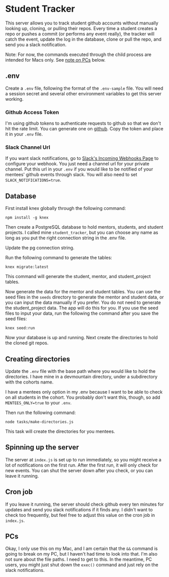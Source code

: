 # Student Tracker

This server allows you to track student github accounts without manually looking up, cloning, or pulling their repos. Every time a student creates a repo or pushes a commit (or performs any event really), the tracker will catch the event, update the log in the database, clone or pull the repo, and send you a slack notification. 

Note: For now, the commands executed through the child process are intended for Macs only. See [note on PCs](#user-content-pcs) below.

## .env
Create a `.env` file, following the format of the `.env-sample` file. You will need a session secret and several other environment variables to get this server working. 

### Github Access Token
I'm using github tokens to authenticate requests to github so that we don't hit the rate limit. You can generate one on [github](https://github.com/settings/tokens). Copy the token and place it in your `.env` file.

### Slack Channel Url
If you want slack notifications, go to [Slack's Incoming Webhooks Page](https://api.slack.com/incoming-webhooks) to configure your webhook. You just need a channel url for your private channel. Put this url in your `.env` if you would like to be notified of your mentees' github events through slack. You will also need to set `SLACK_NOTIFICATIONS=true`.

## Database
First install knex globally through the following command: 

```npm install -g knex```

Then create a PostgreSQL database to hold mentors, students, and student projects. I called mine `student_tracker`, but you can choose any name as long as you put the right connection string in the .env file. 

Update the pg connection string.

Run the following command to generate the tables:

```knex migrate:latest```

This command will generate the student, mentor, and student_project tables. 

Now generate the data for the mentor and student tables. You can use the seed files in the `seeds` directory to generate the mentor and student data, or you can input the data manually if you prefer. You do not need to generate the student_project data. The app will do this for you. If you use the seed files to input your data, run the following the command after you save the seed files:

```knex seed:run```

Now your database is up and running. Next create the directories to hold the cloned git repos. 

## Creating directories
Update the `.env` file with the base path where you would like to hold the directories. I have mine in a devmountain directory, under a subdirectory with the cohorts name. 

I have a mentees only option in my .env because I want to be able to check on all students in the cohort. You probably don't want this, though, so add `MENTEES_ONLY=true` to your `.env`.

Then run the following command:

```node tasks/make-directories.js```

This task will create the directories for you mentees.

## Spinning up the server
The server at `index.js` is set up to run immediately, so you might receive a lot of notifications on the first run. After the first run, it will only check for new events. You can shut the server down after you check, or you can leave it running. 

## Cron job
If you leave it running, the server should check github every ten minutes for updates and send you slack notifications if it finds any. I didn't want to check too frequently, but feel free to adjust this value on the cron job in `index.js`. 

## PCs
Okay, I only use this on my Mac, and I am certain that the `&&` command is going to break on my PC, but I haven't had time to look into that. I'm also not sure about the file paths. I need to get to this. In the meantime, PC users, you might just shut down the `exec()` command and just rely on the slack notifications.